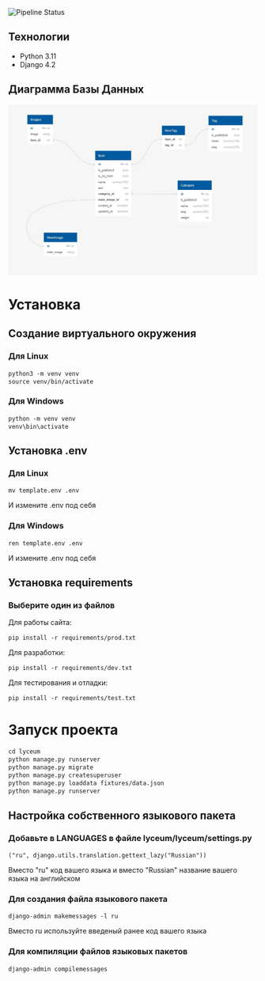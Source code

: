 ![Pipeline Status](https://gitlab.crja72.ru/django_2023/students/142182-renatgaboff-course-967/badges/main/pipeline.svg)

## Технологии
- Python 3.11
- Django 4.2

## Диаграмма Базы Данных
![DataBase](ER.jpg)

# Установка 
## Создание виртуального окружения
### Для Linux
```
python3 -m venv venv
source venv/bin/activate
```
### Для Windows
```
python -m venv venv
venv\bin\activate
```
## Установка .env
### Для Linux
```
mv template.env .env
```
И измените .env под себя
### Для Windows
```
ren template.env .env
```
И измените .env под себя

## Установка requirements
### Выберите один из файлов
Для работы сайта:
```
pip install -r requirements/prod.txt
```
Для разработки:
```
pip install -r requirements/dev.txt
```
Для тестирования и отладки:
```
pip install -r requirements/test.txt
```

# Запуск проекта
```
cd lyceum
python manage.py runserver
python manage.py migrate
python manage.py createsuperuser
python manage.py loaddata fixtures/data.json
python manage.py runserver
```

## Настройка собственного языкового пакета
### Добавьте в LANGUAGES в файле lyceum/lyceum/settings.py
```
("ru", django.utils.translation.gettext_lazy("Russian"))
```
Вместо "ru" код вашего языка и вместо "Russian" название вашего языка на английском
### Для создания файла языкового пакета
```
django-admin makemessages -l ru
```
Вместо ru используйте введеный ранее код вашего языка
### Для компиляции файлов языковых пакетов
```
django-admin compilemessages
```
